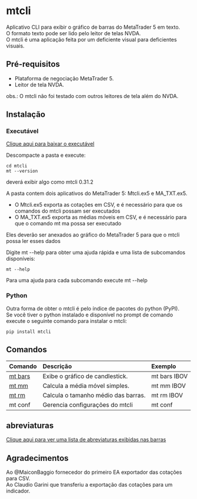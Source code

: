 # mtcli  
  
Aplicativo CLI para exibir o gráfico de barras do MetaTrader 5 em texto.  
O formato texto pode ser lido pelo leitor de telas NVDA.  
O mtcli é uma aplicação feita por um deficiente visual para deficientes visuais.
  
## Pré-requisitos  

* Plataforma de negociação MetaTrader 5.  
* Leitor de tela NVDA.  

obs.: O mtcli não foi testado com outros leitores de tela além do NVDA.  
    

## Instalação  

### Executável

[Clique aqui para baixar o executável](https://bit.ly/mtcli)
  
Descompacte  a pasta e execute:  
```
cd mtcli
mt --version
```
deverá exibir algo como mtcli 0.31.2

A pasta contem dois aplicativos do MetaTrader 5: Mtcli.ex5 e MA_TXT.ex5.  

* O Mtcli.ex5 exporta as cotações em CSV, e é necessário para que os comandos do mtcli possam ser executados
* O MA_TXT.ex5 exporta as médias móveis em CSV, e é necessário para que o comando mt ma possa ser executado
  
Eles deverão ser anexados ao gráfico do MetaTrader 5 para que o mtcli possa ler esses dados
  
Digite mt --help para obter uma ajuda rápida e uma  lista de subcomandos disponíveis:
```
mt --help
```
Para uma ajuda para cada subcomando execute mt <subcomando> --help

### Python

Outra forma de obter o mtcli é pelo índice de pacotes do python (PyPI).  
Se você tiver o python instalado e disponível no prompt de comando execute o seguinte comando para instalar o mtcli:  
```
pip install mtcli
```

## Comandos  
  
| Comando | Descrição | Exemplo |
| :----- | :------ | :---- |
| [mt bars](bars.md) | Exibe o gráfico de candlestick. | mt bars IBOV |
| [mt mm](mm.md) | Calcula a média móvel simples. | mt mm IBOV |
| [mt rm](rm.md) | Calcula o tamanho médio das barras.| mt rm IBOV |
| mt conf | Gerencia configurações do mtcli | mt conf |
  
## abreviaturas  

[Clique aqui para ver uma lista de abreviaturas exibidas nas barras](abreviaturas.md)  

## Agradecimentos  
  
Ao @MaiconBaggio fornecedor do primeiro EA exportador das cotações para CSV.  
Ao Claudio Garini que transferiu a exportação das cotações para um indicador.  
